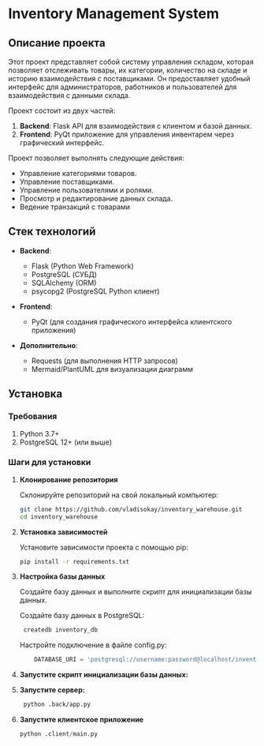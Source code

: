 # Inventory Management System

## Описание проекта

Этот проект представляет собой систему управления складом, которая позволяет отслеживать товары, их категории, количество на складе и историю взаимодействия с поставщиками. Он предоставляет удобный интерфейс для администраторов, работников и пользователей для взаимодействия с данными склада.

Проект состоит из двух частей:
1. **Backend**: Flask API для взаимодействия с клиентом и базой данных.
2. **Frontend**: PyQt приложение для управления инвентарем через графический интерфейс.

Проект позволяет выполнять следующие действия:
- Управление категориями товаров.
- Управление поставщиками.
- Управление пользователями и ролями.
- Просмотр и редактирование данных склада.
- Ведение транзакций с товарами


## Стек технологий

- **Backend**: 
    - Flask (Python Web Framework)
    - PostgreSQL (СУБД)
    - SQLAlchemy (ORM)
    - psycopg2 (PostgreSQL Python клиент)
  
- **Frontend**: 
    - PyQt (для создания графического интерфейса клиентского приложения)

- **Дополнительно**:
    - Requests (для выполнения HTTP запросов)
    - Mermaid/PlantUML для визуализации диаграмм

## Установка

### Требования

1. Python 3.7+
2. PostgreSQL 12+ (или выше)

### Шаги для установки

1. **Клонирование репозитория**

   Склонируйте репозиторий на свой локальный компьютер:

   ```bash
   git clone https://github.com/vladisokay/inventory_warehouse.git
   cd inventory_warehouse
2. **Установка зависимостей**

    Установите зависимости проекта с помощью pip:

   ```bash
   pip install -r requirements.txt

3. **Настройка базы данных**

    Создайте базу данных и выполните скрипт для инициализации базы данных.

    Создайте базу данных в PostgreSQL:

    ```sql
     createdb inventory_db
   ```
   Настройте подключение в файле config.py:
    
    ```python
        DATABASE_URI = 'postgresql://username:password@localhost/inventory_db'
   ```
4. **Запустите скрипт инициализации базы данных:**
    


5. **Запустите сервер:**

   ```bash
    python .back/app.py
   ```
   
6. **Запустите клиентское приложение**
   ```python
   python .client/main.py 
   ```
